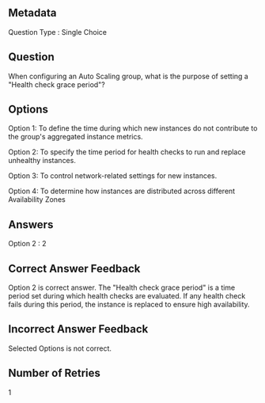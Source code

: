 ## Metadata
Question Type : Single Choice

## Question
When configuring an Auto Scaling group, what is the purpose of setting a "Health check grace period"?

## Options
Option 1: To define the time during which new instances do not contribute to the group's aggregated instance metrics.

Option 2: To specify the time period for health checks to run and replace unhealthy instances.

Option 3: To control network-related settings for new instances.

Option 4: To determine how instances are distributed across different Availability Zones

## Answers
Option 2 : 2

## Correct Answer Feedback
Option 2 is correct answer.
The "Health check grace period" is a time period set during which health checks are evaluated. If any health check fails during this period, the instance is replaced to ensure high availability.

## Incorrect Answer Feedback
Selected Options is not correct.

## Number of Retries
1